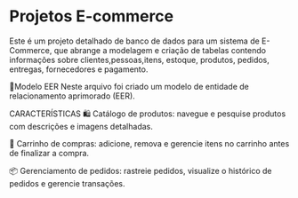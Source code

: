 # Projetos E-commerce
Este é um projeto detalhado de banco de dados para um sistema de E-Commerce, que abrange a modelagem e criação de tabelas contendo informações sobre clientes,pessoas,itens, estoque, produtos, pedidos, entregas, fornecedores e pagamento.

📁Modelo EER
Neste arquivo foi criado um modelo de entidade de relacionamento aprimorado (EER).

CARACTERÍSTICAS 
🛍️ Catálogo de produtos: navegue e pesquise produtos com descrições e imagens detalhadas.

🛒 Carrinho de compras: adicione, remova e gerencie itens no carrinho antes de finalizar a compra.

📦 Gerenciamento de pedidos: rastreie pedidos, visualize o histórico de pedidos e gerencie transações.
